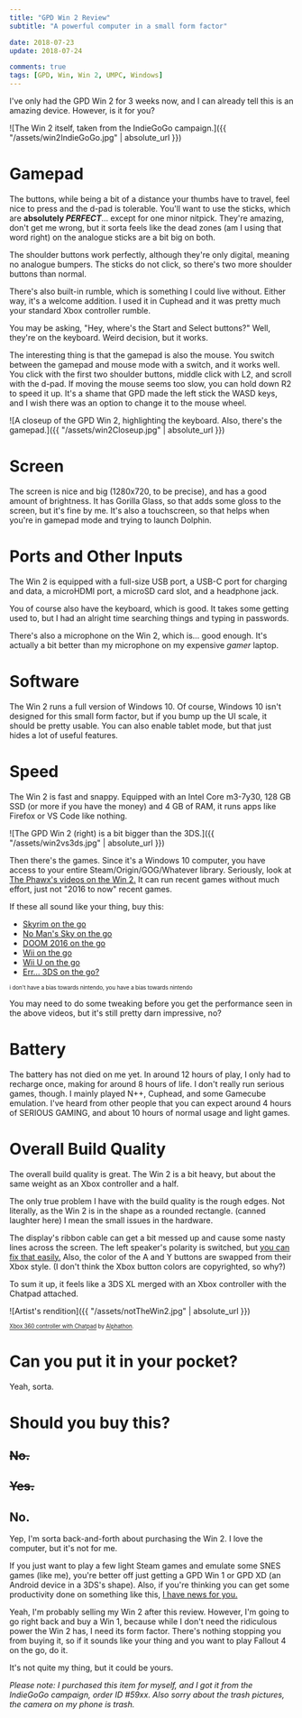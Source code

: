 ```yaml
---
title: "GPD Win 2 Review"
subtitle: "A powerful computer in a small form factor"

date: 2018-07-23
update: 2018-07-24

comments: true
tags: [GPD, Win, Win 2, UMPC, Windows]
---
```


I've only had the GPD Win 2 for 3 weeks now, and I can already tell this is an amazing device. However, is it for you?<!--more-->

![The Win 2 itself, taken from the IndieGoGo campaign.]({{ "/assets/win2IndieGoGo.jpg" | absolute_url }})

# Gamepad

The buttons, while being a bit of a distance your thumbs have to travel, feel nice to press and the d-pad is tolerable. You'll want to use the sticks, which are **absolutely *PERFECT***... except for one minor nitpick. They're amazing, don't get me wrong, but it sorta feels like the dead zones (am I using that word right) on the analogue sticks are a bit big on both.

The shoulder buttons work perfectly, although they're only digital, meaning no analogue bumpers. The sticks do not click, so there's two more shoulder buttons than normal.

There's also built-in rumble, which is something I could live without. Either way, it's a welcome addition. I used it in Cuphead and it was pretty much your standard Xbox controller rumble.

You may be asking, "Hey, where's the Start and Select buttons?" Well, they're on the keyboard. Weird decision, but it works.

The interesting thing is that the gamepad is also the mouse. You switch between the gamepad and mouse mode with a switch, and it works well. You click with the first two shoulder buttons, middle click with L2, and scroll with the d-pad. If moving the mouse seems too slow, you can hold down R2 to speed it up. It's a shame that GPD made the left stick the WASD keys, and I wish there was an option to change it to the mouse wheel.

![A closeup of the GPD Win 2, highlighting the keyboard. Also, there's the gamepad.]({{ "/assets/win2Closeup.jpg" | absolute_url }})

# Screen

The screen is nice and big (1280x720, to be precise), and has a good amount of brightness. It has Gorilla Glass, so that adds some gloss to the screen, but it's fine by me. It's also a touchscreen, so that helps when you're in gamepad mode and trying to launch Dolphin.

# Ports and Other Inputs

The Win 2 is equipped with a full-size USB port, a USB-C port for charging and data, a microHDMI port, a microSD card slot, and a headphone jack.

You of course also have the keyboard, which is good. It takes some getting used to, but I had an alright time searching things and typing in passwords.

There's also a microphone on the Win 2, which is... good enough. It's actually a bit better than my microphone on my expensive *gamer* laptop.

# Software

The Win 2 runs a full version of Windows 10. Of course, Windows 10 isn't designed for this small form factor, but if you bump up the UI scale, it should be pretty usable. You can also enable tablet mode, but that just hides a lot of useful features.

# Speed

The Win 2 is fast and snappy. Equipped with an Intel Core m3-7y30, 128 GB SSD (or more if you have the money) and 4 GB of RAM, it runs apps like Firefox or VS Code like nothing.

![The GPD Win 2 (right) is a bit bigger than the 3DS.]({{ "/assets/win2vs3ds.jpg" | absolute_url }})

Then there's the games. Since it's a Windows 10 computer, you have access to your entire Steam​/​Origin​/​GOG​/​Whatever library. Seriously, look at [The Phawx's videos on the Win 2.](https://www.youtube.com/playlist?list=PLdC3pP79J-A9DOxk9GbrHB_Ekz_Lb7YDE) It can run recent games without much effort, just not "2016 to now" recent games.

If these all sound like your thing, buy this:

* [Skyrim on the go](https://youtu.be/KsCUFjt5zR8)
* [No Man's Sky on the go](https://youtu.be/gvICJ8X-uyo)
* [DOOM 2016 on the go](https://youtu.be/0qLX9FiryWE)
* [Wii on the go](https://youtu.be/QUbBQCkRp0I)
* [Wii U on the go](https://youtu.be/zYmwzprX-M4)
* [Err... 3DS on the go?](https://youtu.be/RPfq8G63ZoA)

<sup><sup>i don't have a bias towards nintendo, you have a bias towards nintendo</sup></sup>

You may need to do some tweaking before you get the performance seen in the above videos, but it's still pretty darn impressive, no?

# Battery

The battery has not died on me yet. In around 12 hours of play, I only had to recharge once, making for around 8 hours of life. I don't really run serious games, though. I mainly played N++, Cuphead, and some Gamecube emulation. I've heard from other people that you can expect around 4 hours of SERIOUS GAMING, and about 10 hours of normal usage and light games.

# Overall Build Quality

The overall build quality is great. The Win 2 is a bit heavy, but about the same weight as an Xbox controller and a half.

The only true problem I have with the build quality is the rough edges. Not literally, as the Win 2 is in the shape as a rounded rectangle. (canned laughter here) I mean the small issues in the hardware.

The display's ribbon cable can get a bit messed up and cause some nasty lines across the screen. The left speaker's polarity is switched, but [you can fix that easily.](https://redd.it/8tr0ws) Also, the color of the A and Y buttons are swapped from their Xbox style. (I don't think the Xbox button colors are copyrighted, so why?)

To sum it up, it feels like a 3DS XL merged with an Xbox controller with the Chatpad attached.

![Artist's rendition]({{ "/assets/notTheWin2.jpg" | absolute_url }})

<sup><sup>[Xbox 360 controller with Chatpad](https://commons.wikimedia.org/wiki/File:Xbox_360_Chatpad%2Bcontroller.png) by [Alphathon](https://commons.wikimedia.org/wiki/User:Alphathon).</sup></sup>

# Can you put it in your pocket?

Yeah, sorta.

# Should you buy this?

## ~~No.~~

## ~~Yes.~~

## No.

Yep, I'm sorta back-and-forth about purchasing the Win 2. I love the computer, but it's not for me.

If you just want to play a few light Steam games and emulate some SNES games (like me), you're better off just getting a GPD Win 1 or GPD XD (an Android device in a 3DS's shape). Also, if you're thinking you can get some productivity done on something like this, [I have&nbsp;](https://www.aliexpress.com/store/product/New-Original-GPD-Pocket-7-Inch-Aluminum-Shell-Mini-Laptop-UMPC-Windows-10-System-CPU-x7/1281164_32814746257.html)[news for you.](https://www.indiegogo.com/project/preview/c2c771f7/)

Yeah, I'm probably selling my Win 2 after this review. However, I'm going to go right back and buy a Win 1, because while I don't need the ridiculous power the Win 2 has, I need its form factor. There's nothing stopping you from buying it, so if it sounds like your thing and you want to play Fallout 4 on the go, do it.

It's not quite my thing, but it could be yours.

*Please note: I purchased this item for myself, and I got it from the IndieGoGo campaign, order ID #59xx. Also sorry about the trash pictures, the camera on my phone is trash.*
